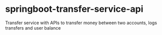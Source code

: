# springboot-transfer-service-api
Transfer service with APIs to transfer money between two accounts, logs transfers and user balance
